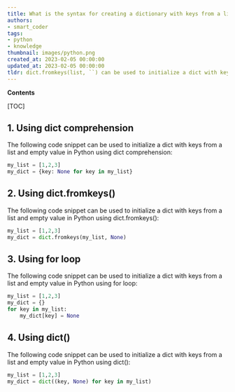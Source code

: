 ```yaml
---
title: What is the syntax for creating a dictionary with keys from a list and empty values in python?
authors:
- smart_coder
tags:
- python
- knowledge
thumbnail: images/python.png
created_at: 2023-02-05 00:00:00
updated_at: 2023-02-05 00:00:00
tldr: dict.fromkeys(list, ``) can be used to initialize a dict with keys from a list and empty value in Python.
---
```


**Contents**

[TOC]

## 1. Using dict comprehension

The following code snippet can be used to initialize a dict with keys from a list and empty value in Python using dict comprehension:

```python
my_list = [1,2,3]
my_dict = {key: None for key in my_list}
```

## 2. Using dict.fromkeys()

The following code snippet can be used to initialize a dict with keys from a list and empty value in Python using dict.fromkeys():

```python
my_list = [1,2,3]
my_dict = dict.fromkeys(my_list, None)
```

## 3. Using for loop

The following code snippet can be used to initialize a dict with keys from a list and empty value in Python using for loop:

```python
my_list = [1,2,3]
my_dict = {}
for key in my_list:
    my_dict[key] = None
```

## 4. Using dict()

The following code snippet can be used to initialize a dict with keys from a list and empty value in Python using dict():

```python
my_list = [1,2,3]
my_dict = dict((key, None) for key in my_list)
```

